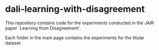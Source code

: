 # dali-learning-with-disagreement

This repository contains code for the experiments conducted in the JAIR paper `Learning from Disagreement'.

Each folder in the main page contains the experiments for the titular dataset. 
